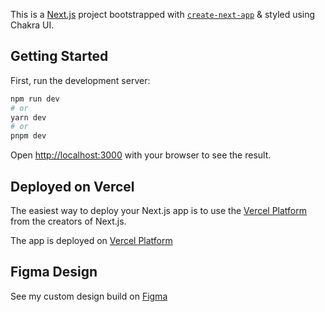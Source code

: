 This is a [Next.js](https://nextjs.org/) project bootstrapped with [`create-next-app`](https://github.com/vercel/next.js/tree/canary/packages/create-next-app) & styled using Chakra UI.

## Getting Started

First, run the development server:

```bash
npm run dev
# or
yarn dev
# or
pnpm dev
```

Open [http://localhost:3000](http://localhost:3000) with your browser to see the result.


## Deployed on Vercel

The easiest way to deploy your Next.js app is to use the [Vercel Platform](https://vercel.com/new?utm_medium=default-template&filter=next.js&utm_source=create-next-app&utm_campaign=create-next-app-readme) from the creators of Next.js.

The app is deployed on [Vercel Platform](https://pricing-ui-livid.vercel.app/)

## Figma Design

See my custom design build on [Figma](https://www.figma.com/file/xLcT0vxhe4rZc4epOOlcUT/Pricing-UI?node-id=0%3A1&t=glftOeL4fNyLdvc0-0)
